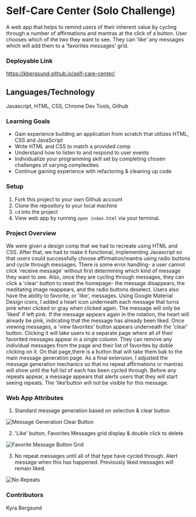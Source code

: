 # Self-Care Center (Solo Challenge)

A web app that helps to remind users of their inherent value by cycling through a number of affirmations and mantras at the click of a button. User chooses which of the two they want to see. They can 'like' any messages which will add them to a 'favorites messages' grid. 

### Deployable Link
<https://kbergsund.github.io/self-care-center/>

## Languages/Technology
Javascript, HTML, CSS, Chrome Dev Tools, Github

### Learning Goals

* Gain experience building an application from scratch that utilizes HTML, CSS and JavaScript
* Write HTML and CSS to match a provided comp
* Understand how to listen to and respond to user events
* Individualize your programming skill set by completing chosen challenges of varying complexities
* Continue gaining experience with refactoring & cleaning up code

### Setup

1. Fork this project to your own Github account
2. Clone the repository to your local machine
3. `cd` into the project
4. View web app by running `open index.html` via your terminal.

### Project Overview

We were given a design comp that we had to recreate using HTML and CSS. After that, we had to make it functional, implementing Javascript so that users could successfully choose affirmation/mantra using radio buttons and cycle through messages. There is some error handling- a user cannot click 'receive message' without first determining which kind of message they want to see. Also, once they are cycling through messages, they can click a 'clear' button to reset the homepage- the message disappears, the meditating image reappears, and the radio buttons deselect. Users also have the ability to favorite, or 'like', messages. Using Google Material Design icons, I added a heart icon underneath each message that turns pink when clicked or gray when clicked again. The message will only be 'liked' if left pink. If the message appears again in the rotation, the heart will already be pink, indicating that the message has already been liked. Once viewing messages, a 'view favorites' button appears underneath the 'clear' button. Clicking it will take users to a separate page where all of their favorited messages appear in a single column. They can remove any individual messages from the page and their list of favorites by doble clicking on it. On that page,there is a button that will take them bak to the main message generation page. As a final extension, I adjusted the message generation mechanics so that no repeat affirmations or mantras will show until the full list of each has been cycled through. Before any repeats appear, a message appears that alerts users that they will start seeing repeats. The 'like'button will not be visible for this message. 

### Web App Attributes
1. Standard message generation based on selection & clear button

![Message Generation   Clear Button](https://user-images.githubusercontent.com/49960644/133011453-e6428c12-9c78-47c7-badc-365be357af56.gif)

2. 'Like' button, Favorites Messages grid display & double click to delete.

![Favorite Message Button   Grid](https://user-images.githubusercontent.com/49960644/133014143-44abb562-3047-4953-b775-66f2ca70548f.gif)

3. No repeat messages until all of that type have cycled through. Alert message when this has happened. Previously liked messages will remain liked.

![No Repeats](https://user-images.githubusercontent.com/49960644/133014128-fd4cad85-7ef4-404d-818a-b2f77a6f0c78.gif)

### Contributors
Kyra Bergsund
